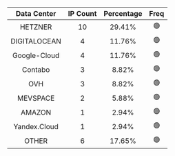 | Data Center | IP Count | Percentage | Freq |
|:------------:|:--------:|:-----------:|:-----:|
| HETZNER | 10 | 29.41% | 🟢 |
| DIGITALOCEAN | 4 | 11.76% | 🟢 |
| Google-Cloud | 4 | 11.76% | 🟢 |
| Contabo | 3 | 8.82% | 🟢 |
| OVH | 3 | 8.82% | 🟢 |
| MEVSPACE | 2 | 5.88% | 🟢 |
| AMAZON | 1 | 2.94% | 🟢 |
| Yandex.Cloud | 1 | 2.94% | 🟢 |
| OTHER | 6 | 17.65% | 🟢 |